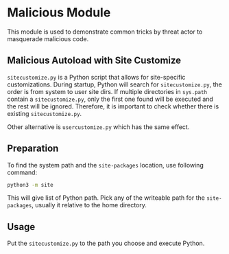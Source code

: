 # Malicious Module

This module is used to demonstrate common tricks by threat actor to masquerade malicious code.

## Malicious Autoload with Site Customize

`sitecustomize.py` is a Python script that allows for site-specific customizations. During startup, Python will search for `sitecustomize.py`, the order is from system to user site dirs. If multiple directories in `sys.path` contain a `sitecustomize.py`, only the first one found will be executed and the rest will be ignored. Therefore, it is important to check whether there is existing `sitecustomize.py`.

Other alternative is `usercustomize.py` which has the same effect.

## Preparation

To find the system path and the `site-packages` location, use following command:

```sh
python3 -m site
```

This will give list of Python path. Pick any of the writeable path for the `site-packages`, usually it relative to the home directory.

## Usage

Put the `sitecustomize.py` to the path you choose and execute Python.